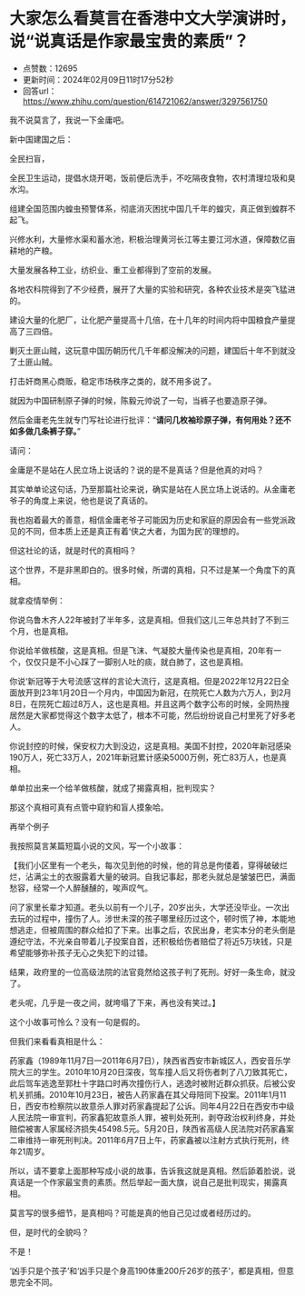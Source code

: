 # 大家怎么看莫言在香港中文大学演讲时，说“说真话是作家最宝贵的素质”？
- 点赞数：12695
- 更新时间：2024年02月09日11时17分52秒
- 回答url：https://www.zhihu.com/question/614721062/answer/3297561750
<body>
 <p data-pid="pL4MblV5">我不说莫言了，我说一下金庸吧。</p>
 <p data-pid="64zowKth">新中国建国之后：</p>
 <p data-pid="jHWQyeMe">全民扫盲，</p>
 <p data-pid="N-HBYvag">全民卫生运动，提倡水烧开喝，饭前便后洗手，不吃隔夜食物，农村清理垃圾和臭水沟。</p>
 <p data-pid="0qApmQ2T">组建全国范围内蝗虫预警体系，彻底消灭困扰中国几千年的蝗灾，真正做到蝗群不起飞。</p>
 <p data-pid="wt6E7f6n">兴修水利，大量修水渠和蓄水池，积极治理黄河长江等主要江河水道，保障数亿亩耕地的产粮。</p>
 <p data-pid="hj0pcAhB">大量发展各种工业，纺织业、重工业都得到了空前的发展。</p>
 <p data-pid="H3fR-fFT">各地农科院得到了不少经费，展开了大量的实验和研究，各种农业技术是突飞猛进的。</p>
 <p data-pid="05Wff5Mv">建设大量的化肥厂，让化肥产量提高十几倍，在十几年的时间内将中国粮食产量提高了三四倍。</p>
 <p data-pid="_eRYIOum">剿灭土匪山贼，这玩意中国历朝历代几千年都没解决的问题，建国后十年不到就没了土匪山贼。</p>
 <p data-pid="cHZSFmfk">打击奸商黑心商贩，稳定市场秩序之类的，就不用多说了。</p>
 <p data-pid="vtf6syNw">就因为中国研制原子弹的时候，陈毅元帅说了一句，当裤子也要造原子弹。</p>
 <p data-pid="FS7lZNoO">然后金庸老先生就专门写社论进行批评：“<b>请问几枚袖珍原子弹，有何用处？还不如多做几条裤子穿。</b>”</p>
 <p data-pid="FzpNkCBz">请问：</p>
 <p data-pid="wspYztbK">金庸是不是站在人民立场上说话的？说的是不是真话？但是他真的对吗？</p>
 <p data-pid="dxqbmDgR">其实单单论这句话，乃至那篇社论来说，确实是站在人民立场上说话的。从金庸老爷子的角度上来说，他也是说了真话的。</p>
 <p data-pid="sjqGpMBg">我也抱着最大的善意，相信金庸老爷子可能因为历史和家庭的原因会有一些党派政见的不同，但本质上还是真正有着‘侠之大者，为国为民’的理想的。</p>
 <p data-pid="Is0qbf6B">但这社论的话，就是时代的真相吗？</p>
 <p data-pid="mBHavq2L">这个世界，不是非黑即白的。很多时候，所谓的真相，只不过是某一个角度下的真相。</p>
 <p data-pid="IcO5IQwo">就拿疫情举例：</p>
 <p data-pid="oApjrsxQ">你说乌鲁木齐人22年被封了半年多，这是真相。但我们这儿三年总共封了不到三个月，也是真相。</p>
 <p data-pid="B5rcfcNW">你说给羊做核酸，这是真相。但是飞沫、气凝胶大量传染也是真相，20年有一个，仅仅只是不小心踩了一脚别人吐的痰，就白肺了，这也是真相。</p>
 <p data-pid="UNczAHGq">你说‘新冠等于大号流感’这样的言论大流行，这是真相。但是2022年12月22日全面放开到23年1月20日一个月内，中国因为新冠，在院死亡人数为六万人，到2月8日，在院死亡超过8万人，这也是真相。并且这两个数字公布的时候，全网热搜居然是大家都觉得这个数字太低了，根本不可能，然后纷纷说自己村里死了好多老人。</p>
 <p data-pid="PePHyolc">你说封控的时候，保安权力大到没边，这是真相。美国不封控，2020年新冠感染190万人，死亡33万人，2021年新冠累计感染5000万例，死亡83万人，也是真相。</p>
 <p data-pid="onQ8xu0T">单单拉出来一个给羊做核酸，就成了揭露真相，批判现实？</p>
 <p data-pid="5wOsMX8N">那这个真相可真有点管中窥豹和盲人摸象哈。</p>
 <p data-pid="K7judoXk">再举个例子</p>
 <p data-pid="-s8CWN1X">我按照莫言某篇短篇小说的文风，写一个小故事：</p>
 <p data-pid="PNUcq2yj">【我们小区里有一个老头，每次见到他的时候，他的背总是佝偻着，穿得破破烂烂，沾满尘土的衣服露着大量的破洞。自我记事起，那老头就总是皱皱巴巴，满面愁容，经常一个人醉醺醺的，唉声叹气。</p>
 <p data-pid="iy364qtv">问了家里长辈才知道。老头以前有一个儿子，20岁出头，大学还没毕业。一次出去玩的过程中，撞伤了人。涉世未深的孩子哪里经历过这个，顿时慌了神，本能地想逃走，但被周围的群众给扣了下来。出事之后，农民出身，老实本分的老头倒是遵纪守法，不光亲自带着儿子投案自首，还积极给伤者赔偿了将近5万块钱，只是希望能够弥补孩子无心之失犯下的过错。</p>
 <p data-pid="3VnGgVVt">结果，政府里的一位高级法院的法官竟然给这孩子判了死刑。好好一条生命，就没了。</p>
 <p data-pid="m8hkRNKs">老头呢，几乎是一夜之间，就垮塌了下来，再也没有笑过。】</p>
 <p data-pid="LamtESQl">这个小故事可怜么？没有一句是假的。</p>
 <p data-pid="3sY1El2R">但我们来看看真相是什么：</p>
 <p data-pid="90nq8ppd">药家鑫（1989年11月7日—2011年6月7日），陕西省西安市新城区人，西安音乐学院大三的学生。2010年10月20日深夜，驾车撞人后又将伤者刺了八刀致其死亡，此后驾车逃逸至郭杜十字路口时再次撞伤行人，逃逸时被附近群众抓获。后被公安机关抓捕。2010年10月23日，被告人药家鑫在其父母陪同下投案。2011年1月11日，西安市检察院以故意杀人罪对药家鑫提起了公诉。同年4月22日在西安市中级人民法院一审宣判，药家鑫犯故意杀人罪，被判处死刑，剥夺政治权利终身，并处赔偿被害人家属经济损失45498.5元。5月20日，陕西省高级人民法院对药家鑫案二审维持一审死刑判决。2011年6月7日上午，药家鑫被以注射方式执行死刑，终年21周岁。</p>
 <p data-pid="LvmF8QIz">所以，请不要拿上面那种写成小说的故事，告诉我这就是真相。然后舔着脸说，说真话是一个作家最宝贵的素质。然后举起一面大旗，说自己是批判现实，揭露真相。</p>
 <p data-pid="HSqr7n3e">莫言写的很多细节，是真相吗？可能是真的他自己见过或者经历过的。</p>
 <p data-pid="gExm7PN7">但，是时代的全貌吗？</p>
 <p data-pid="zAMjg8cX">不是！</p>
 <p data-pid="R42vnCOU">‘凶手只是个孩子’和‘凶手只是个身高190体重200斤26岁的孩子’，都是真相，但意思完全不同。</p>
</body>